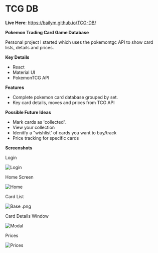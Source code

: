 # TCG DB

**Live Here**: https://bailym.github.io/TCG-DB/

**Pokemon Trading Card Game Database**

Personal project I started which uses the pokemontgc API to show card lists, details and prices.

**Key Details**
- React
- Material UI 
- PokemonTCG API

**Features**
- Complete pokemon card database grouped by set.
- Key card details, moves and prices from TCG API

**Possible Future Ideas**
 - Mark cards as 'collected'.
 - View your collection
 - Idenitfy a "wishlist' of cards you want to buy/track
 - Price tracking for specific cards 

**Screenshots**

Login

![Login](https://github.com/Bailym/TCG-DB/blob/main/images/Login.png?raw=true)
 
 Home Screen
 
![Home](https://github.com/Bailym/TCG-DB/blob/main/images/Home.png?raw=true)

Card List

![Base .png](https://github.com/Bailym/TCG-DB/blob/main/images/Base%20.png?raw=true)

Card Details Window

![Modal](https://github.com/Bailym/TCG-DB/blob/main/images/Modal.png?raw=true)

Prices

![Prices](https://github.com/Bailym/TCG-DB/blob/main/images/Prices.png?raw=true)
